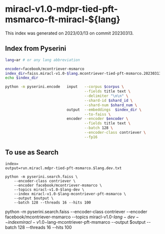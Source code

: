 # miracl-v1.0-mdpr-tied-pft-msmarco-ft-miracl-${lang}

This index was generated on 2023/03/13 on commit 20230313. 

## Index from Pyserini
```bash
lang=ar # or any lang abbreviation

encoder=facebook/mcontriever-msmarco
index_dir=faiss.miracl-v1.0-$lang.mcontriever-tied-pft-msmarco.20230313.e40d4a
echo $index_dir

python -m pyserini.encode   input   --corpus $corpus \
                                    --fields title text \
                                    --delimiter "\n\n" \
                                    --shard-id $shard_id \
                                    --shard-num $shard_num \
                            output  --embeddings  $index_dir \
                                    --to-faiss \
                            encoder --encoder $encoder \
                                    --fields title text \
                                    --batch 128 \
                                    --encoder-class contriever \
                                    --fp16
```

## To use as Search
```
index=
output=run.miracl.mdpr-tied-pft-msmarco.$lang.dev.txt 

python -m pyserini.search.faiss \
    --encoder-class contriever \
    --encoder facebook/mcontriever-msmarco \
    --topics miracl-v1.0-$lang-dev \
    --index miracl-v1.0-$lang-mcontriever-pft-msmarco \
    --output $output \
    --batch 128 --threads 16 --hits 100
```


python -m pyserini.search.faiss --encoder-class contriever --encoder facebook/mcontriever-msmarco --topics miracl-v1.0-$lang-dev --index miracl-v1.0-$lang-mcontriever-pft-msmarco --output $output --batch 128 --threads 16 --hits 100